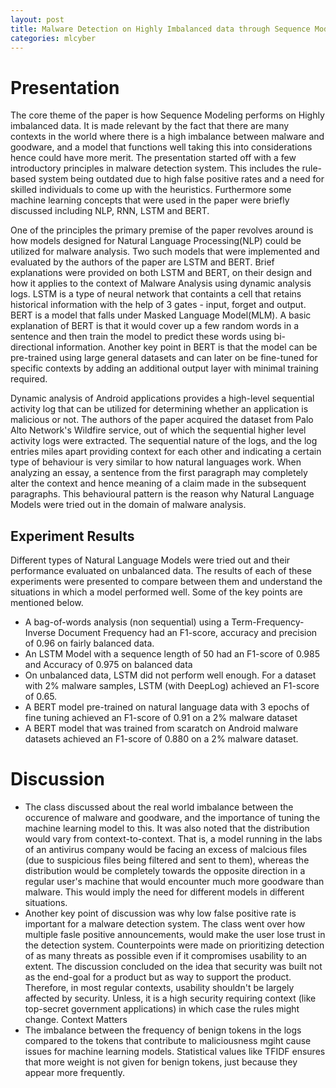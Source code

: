 ```yaml
---
layout: post
title: Malware Detection on Highly Imbalanced data through Sequence Modeling
categories: mlcyber
---
```


# Presentation
The core theme of the paper is how Sequence Modeling performs on Highly imbalanced data. It is made relevant by the fact that there are many contexts in the world where there is a high imbalance between malware and goodware, and a model that functions well taking this into considerations hence could have more merit. The presentation started off with a few introductory principles in malware detection system. This includes the rule-based system being outdated due to high false positive rates and a need for skilled individuals to come up with the heuristics. Furthermore some machine learning concepts that were used in the paper were briefly discussed including NLP, RNN, LSTM and BERT.

One of the principles the primary premise of the paper revolves around is how models designed for Natural Language Processing(NLP) could be utilized for malware analysis. Two such models that were implemented and evaluated by the authors of the paper are LSTM and BERT. Brief explanations were provided on both LSTM and BERT, on their design and how it applies to the context of Malware Analysis using dynamic analysis logs. LSTM is a type of neural network that containts a cell that retains historical information with the help of 3 gates - input, forget and output. BERT is a model that falls under Masked Language Model(MLM). A basic explanation of BERT is that it would cover up a few random words in a sentence and then train the model to predict these words using bi-directional information. Another key point in BERT is that the model can be pre-trained using large general datasets and can later on be fine-tuned for specific contexts by adding an additional output layer with minimal training required.

Dynamic analysis of Android applications provides a high-level sequential activity log that can be utilized for determining whether an application is malicious or not. The authors of the paper acquired the dataset from Palo Alto Network's Wildfire service, out of which the sequential higher level activity logs were extracted. The sequential nature of the logs, and the log entries miles apart providing context for each other and indicating a certain type of behaviour is very similar to how natural languages work. When analyzing an essay, a sentence from the first paragraph may completely alter the context and hence meaning of a claim made in the subsequent paragraphs. This behavioural pattern is the reason why Natural Language Models were tried out in the domain of malware analysis.

## Experiment Results
 Different types of Natural Language Models were tried out and their performance evaluated on unbalanced data. The results of each of these experiments were presented to compare between them and understand the situations in which a model performed well. Some of the key points are mentioned below. 
* A bag-of-words analysis (non sequential) using a Term-Frequency-Inverse Document Frequency had an F1-score, accuracy and precision of 0.96 on fairly balanced data.
* An LSTM Model with a sequence length of 50 had an F1-score of 0.985 and Accuracy of 0.975 on balanced data
* On unbalanced data, LSTM did not perform well enough. For a dataset with 2% malware samples, LSTM (with DeepLog) achieved  an F1-score of 0.65.
* A BERT model pre-trained on natural language data with 3 epochs of fine tuning achieved an F1-score of 0.91 on a 2% malware dataset
* A BERT model that was trained from scaratch on Android malware datasets achieved an F1-score of 0.880 on a 2% malware dataset. 

# Discussion
* The class discussed about the real world imbalance between the occurence of malware and goodware, and the importance of tuning the machine learning model to this. It was also noted that the distribution would vary from context-to-context. That is, a model running in the labs of an antivirus company would be facing an excess of malcious files (due to suspicious files being filtered and sent to them), whereas the distribution would be completely towards the opposite direction in a regular user's machine that would encounter much more goodware than malware. This would imply the need for different models in different situations.
* Another key point of discussion was why low false positive rate is important for a malware detection system.  The class went over how multiple fasle positive announcements, would make the user lose trust in the detection system. Counterpoints were made on prioritizing detection of as many threats as possible even if it compromises usability to an extent. The discussion concluded on the idea that security was built not as the end-goal for a product but as way to support the product. Therefore, in most regular contexts, usability shouldn't be largely affected by security. Unless, it is a high security requiring context (like top-secret government applications) in which case the rules might change. Context Matters
* The imbalance between the frequency of benign tokens in the logs compared to the tokens that contribute to maliciousness mgiht cause issues for machine learning models. Statistical values like TFIDF ensures that more weight is not given for benign tokens, just because they appear more frequently.

